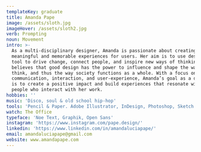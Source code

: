 ```yaml
---
templateKey: graduate
title: Amanda Pape
image: /assets/sloth.jpg
imageHover: /assets/sloth2.jpg
verb: Prompting
noun: Movement
intro: >-
  As a multi-disciplinary designer, Amanda is passionate about creating
  meaningful and memorable experiences for users. Her aim is to use design as a
  tool to drive change, connect people, and inspire new ways of thinking. She
  believes that good design has the power to influence and shape the way people
  think, and thus the way society functions as a whole. With a focus on
  communication, interaction, and user-experience, Amanda’s goal as a designer
  is to create a positive impact and build experiences that resonate with the
  people who interact with her work.
hobbies: ''
music: 'Disco, soul & old school hip-hop'
tools: 'Pencil & Paper. Adobe Illustrator, InDesign, Photoshop, Sketch'
watch: The Office
typeface: 'Noe Text, Graphik, Open Sans'
instagram: 'https://www.instagram.com/pape.design/'
linkedin: 'https://www.linkedin.com/in/amandaluciapape/'
email: amandaluciapape@gmail.com
website: www.amandapape.com
---
```


